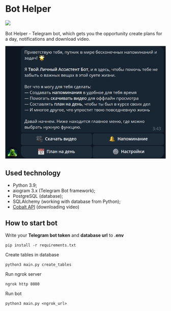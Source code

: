 # Bot Helper
<a href="https://t.me/DailyHelper8_bot"><img src="https://img.shields.io/badge/Telegram-🐸%20@DailyHelper8_bot-blue"></a>  

Bot Helper - Telegram bot, which gets you the opportunity create plans for a day, notifications and download video.

![screenshot](img.png)

## Used technology
* Python 3.9;
* aiogram 3.x (Telegram Bot framework);
* PostgreSQL (database);
* SQLAlchemy (working with database from Python);
* [Cobalt API](https://github.com/cobalthq/cobalt-api-docs) (downloading video) 

## How to start bot

Write your **Telegram bot token** and **database url** to **.env**

```ubuntu
pip install -r requirements.txt
```

Create tables in database

```ubuntu
python3 main.py create_tables
```

Run ngrok server
```ubuntu
ngrok http 8080
```

Run bot
```ubuntu
python3 main.py <ngrok_url>
```
